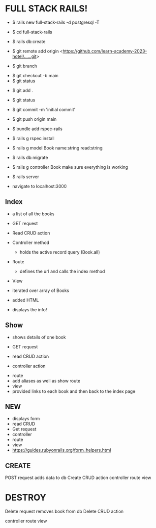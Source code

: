 # FULL STACK RAILS!

- $ rails new full-stack-rails -d postgresql -T
- $ cd full-stack-rails
- $ rails db:create

- $ git remote add origin <<https://github.com/learn-academy-2023-hotel/......git>>
- $ git branch
<!-- no main, so create one -->
- $ git checkout -b main
- $ git status
<!-- normally don't want to use all because it's really easy to make mistakes -->
- $ git add .
- $ git status
- $ git commit -m 'initial commit'
- $ git push origin main
- $ bundle add rspec-rails
- $ rails g rspec:install

- $ rails g model Book name:string read:string
- $ rails db:migrate
- $ rails g controller Book
  make sure everything is working
- $ rails server
- navigate to localhost:3000

## Index

- a list of all the books
- GET request
- Read CRUD action

- Controller method
  - holds the active record query (Book.all)
- Route
  - defines the url and calls the index method
- View
- iterated over array of Books
- added HTML
- displays the info!

## Show

- shows details of one book
- GET request
- read CRUD action

- controller action
<!--  params:  Parameters: {"id"=>"1"} in rails terminal -->
- route
- add aliases as well as show route
- view
- provided links to each book and then back to the index page

## NEW

- displays form
- read CRUD
- Get request
- controller
- route
- view
- https://guides.rubyonrails.org/form_helpers.html

## CREATE

POST request
adds data to db
Create CRUD action
controller
route
view

# DESTROY

Delete request
removes book from db
Delete CRUD action

controller
route
view
